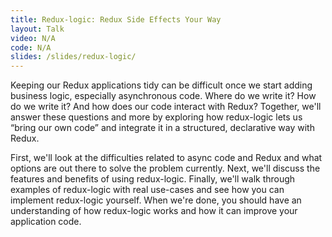 ```yaml
---
title: Redux-logic: Redux Side Effects Your Way
layout: Talk
video: N/A
code: N/A
slides: /slides/redux-logic/
---
```


Keeping our Redux applications tidy can be difficult once we start adding business logic, especially asynchronous code. Where do we write it? How do we write it? And how does our code interact with Redux? Together, we'll answer these questions and more by exploring how redux-logic lets us “bring our own code” and integrate it in a structured, declarative way with Redux. 

First, we'll look at the difficulties related to async code and Redux and what options are out there to solve the problem currently. Next, we'll discuss the features and benefits of using redux-logic. Finally, we'll walk through examples of redux-logic with real use-cases and see how you can implement redux-logic yourself. When we're done, you should have an understanding of how redux-logic works and how it can improve your application code.
